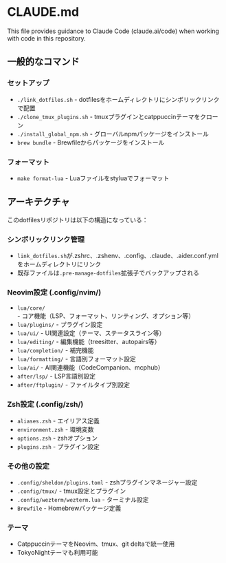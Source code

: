 # CLAUDE.md

This file provides guidance to Claude Code (claude.ai/code) when working with code in this repository.

## 一般的なコマンド

### セットアップ
- `./link_dotfiles.sh` - dotfilesをホームディレクトリにシンボリックリンクで配置
- `./clone_tmux_plugins.sh` - tmuxプラグインとcatppuccinテーマをクローン
- `./install_global_npm.sh` - グローバルnpmパッケージをインストール
- `brew bundle` - Brewfileからパッケージをインストール

### フォーマット
- `make format-lua` - Luaファイルをstyluaでフォーマット

## アーキテクチャ

このdotfilesリポジトリは以下の構造になっている：

### シンボリックリンク管理
- `link_dotfiles.sh`が.zshrc、.zshenv、.config、.claude、.aider.conf.ymlをホームディレクトリにリンク
- 既存ファイルは`.pre-manage-dotfiles`拡張子でバックアップされる

### Neovim設定 (.config/nvim/)
- `lua/core/` - コア機能（LSP、フォーマット、リンティング、オプション等）
- `lua/plugins/` - プラグイン設定
- `lua/ui/` - UI関連設定（テーマ、ステータスライン等）
- `lua/editing/` - 編集機能（treesitter、autopairs等）
- `lua/completion/` - 補完機能
- `lua/formatting/` - 言語別フォーマット設定
- `lua/ai/` - AI関連機能（CodeCompanion、mcphub）
- `after/lsp/` - LSP言語別設定
- `after/ftplugin/` - ファイルタイプ別設定

### Zsh設定 (.config/zsh/)
- `aliases.zsh` - エイリアス定義
- `environment.zsh` - 環境変数
- `options.zsh` - zshオプション
- `plugins.zsh` - プラグイン設定

### その他の設定
- `.config/sheldon/plugins.toml` - zshプラグインマネージャー設定
- `.config/tmux/` - tmux設定とプラグイン
- `.config/wezterm/wezterm.lua` - ターミナル設定
- `Brewfile` - Homebrewパッケージ定義

### テーマ
- CatppuccinテーマをNeovim、tmux、git deltaで統一使用
- TokyoNightテーマも利用可能